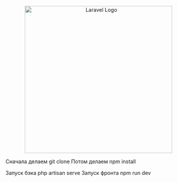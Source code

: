 <p align="center"><a href="https://laravel.com" target="_blank"><img src="https://raw.githubusercontent.com/laravel/art/master/logo-lockup/5%20SVG/2%20CMYK/1%20Full%20Color/laravel-logolockup-cmyk-red.svg" width="400" alt="Laravel Logo"></a></p>

Сначала делаем git clone
Потом делаем npm install

Запуск бэка php artisan serve
Запуск фронта npm run dev
